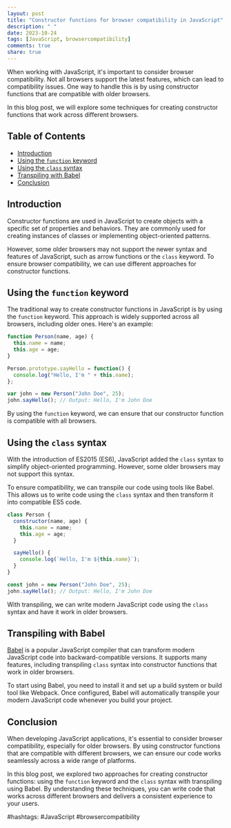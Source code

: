 ```yaml
---
layout: post
title: "Constructor functions for browser compatibility in JavaScript"
description: " "
date: 2023-10-24
tags: [JavaScript, browsercompatibility]
comments: true
share: true
---
```


When working with JavaScript, it's important to consider browser compatibility. Not all browsers support the latest features, which can lead to compatibility issues. One way to handle this is by using constructor functions that are compatible with older browsers.

In this blog post, we will explore some techniques for creating constructor functions that work across different browsers.

## Table of Contents

- [Introduction](#introduction)
- [Using the `function` keyword](#using-the-function-keyword)
- [Using the `class` syntax](#using-the-class-syntax)
- [Transpiling with Babel](#transpiling-with-babel)
- [Conclusion](#conclusion)

## Introduction

Constructor functions are used in JavaScript to create objects with a specific set of properties and behaviors. They are commonly used for creating instances of classes or implementing object-oriented patterns.

However, some older browsers may not support the newer syntax and features of JavaScript, such as arrow functions or the `class` keyword. To ensure browser compatibility, we can use different approaches for constructor functions.

## Using the `function` keyword

The traditional way to create constructor functions in JavaScript is by using the `function` keyword. This approach is widely supported across all browsers, including older ones. Here's an example:

```javascript
function Person(name, age) {
  this.name = name;
  this.age = age;
}

Person.prototype.sayHello = function() {
  console.log("Hello, I'm " + this.name);
};

var john = new Person("John Doe", 25);
john.sayHello(); // Output: Hello, I'm John Doe
```

By using the `function` keyword, we can ensure that our constructor function is compatible with all browsers.

## Using the `class` syntax

With the introduction of ES2015 (ES6), JavaScript added the `class` syntax to simplify object-oriented programming. However, some older browsers may not support this syntax.

To ensure compatibility, we can transpile our code using tools like Babel. This allows us to write code using the `class` syntax and then transform it into compatible ES5 code.

```javascript
class Person {
  constructor(name, age) {
    this.name = name;
    this.age = age;
  }

  sayHello() {
    console.log(`Hello, I'm ${this.name}`);
  }
}

const john = new Person("John Doe", 25);
john.sayHello(); // Output: Hello, I'm John Doe
```

With transpiling, we can write modern JavaScript code using the `class` syntax and have it work in older browsers.

## Transpiling with Babel

[Babel][1] is a popular JavaScript compiler that can transform modern JavaScript code into backward-compatible versions. It supports many features, including transpiling `class` syntax into constructor functions that work in older browsers.

To start using Babel, you need to install it and set up a build system or build tool like Webpack. Once configured, Babel will automatically transpile your modern JavaScript code whenever you build your project.

## Conclusion

When developing JavaScript applications, it's essential to consider browser compatibility, especially for older browsers. By using constructor functions that are compatible with different browsers, we can ensure our code works seamlessly across a wide range of platforms.

In this blog post, we explored two approaches for creating constructor functions: using the `function` keyword and the `class` syntax with transpiling using Babel. By understanding these techniques, you can write code that works across different browsers and delivers a consistent experience to your users.

[1]: https://babeljs.io/

#hashtags: #JavaScript #browsercompatibility
